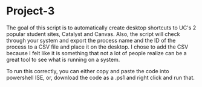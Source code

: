 # Project-3
The goal of this script is to automatically create desktop shortcuts to UC's 2 popular student sites, Catalyst and Canvas. Also, the script will check through 
your system and export the process name and the ID of the process to a CSV file and place it on the desktop. I chose to add the CSV because I felt like it is something
that not a lot of people realize can be a great tool to see what is running on a system. 

To run this correctly, you can either copy and paste the code into powershell ISE, or, download the code as a .ps1 and right click and run that. 

